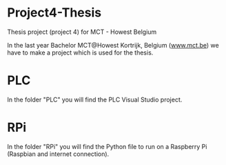 # Project4-Thesis
Thesis project (project 4) for MCT - Howest Belgium

In the last year Bachelor MCT@Howest Kortrijk, Belgium (www.mct.be) we have to make a project which is used for the thesis.

# PLC
In the folder "PLC" you will find the PLC Visual Studio project.

# RPi
In the folder "RPi" you will find the Python file to run on a Raspberry Pi (Raspbian and internet connection).